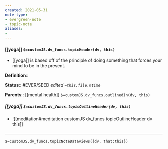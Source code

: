 ```yaml
---
created: 2021-05-31
note-type: 
- evergreen-note
- topic-note
aliases:
- 
---
```

 
#### [[yoga]] `$=customJS.dv_funcs.topicHeader(dv, this)`
- [[yoga]] is based off of the principle of doing something that forces your mind to be in the present.

**Definition**::

**Status**::  #EVER/SEED 
*edited `=this.file.mtime`*

**Parents**:: [[mental health]]
`$=customJS.dv_funcs.outlinedIn(dv, this)`

##### [[yoga]] `$=customJS.dv_funcs.topicOutlineHeader(dv, this)`
- ![[meditation#meditation customJS dv_funcs topicOutlineHeader dv this]]

### <hr class="dataviews"/>

`$=customJS.dv_funcs.topicNoteDataviews({dv, that:this})`
